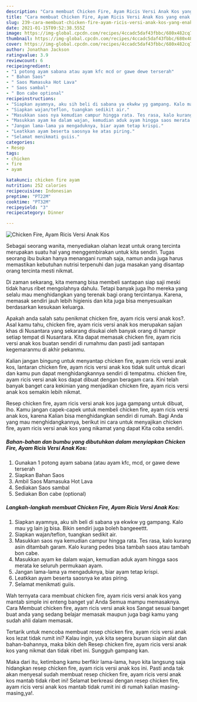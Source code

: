```yaml
---
description: "Cara membuat Chicken Fire, Ayam Ricis Versi Anak Kos yang enak Untuk Jualan"
title: "Cara membuat Chicken Fire, Ayam Ricis Versi Anak Kos yang enak Untuk Jualan"
slug: 239-cara-membuat-chicken-fire-ayam-ricis-versi-anak-kos-yang-enak-untuk-jualan
date: 2021-01-15T09:52:38.555Z
image: https://img-global.cpcdn.com/recipes/4ccadc5daf43fbbc/680x482cq70/chicken-fire-ayam-ricis-versi-anak-kos-foto-resep-utama.jpg
thumbnail: https://img-global.cpcdn.com/recipes/4ccadc5daf43fbbc/680x482cq70/chicken-fire-ayam-ricis-versi-anak-kos-foto-resep-utama.jpg
cover: https://img-global.cpcdn.com/recipes/4ccadc5daf43fbbc/680x482cq70/chicken-fire-ayam-ricis-versi-anak-kos-foto-resep-utama.jpg
author: Jonathan Jackson
ratingvalue: 3.9
reviewcount: 6
recipeingredient:
- "1 potong ayam sabana atau ayam kfc mcd or gawe dewe terserah"
- " Bahan Saos"
- " Saos Mamasuka Hot Lava"
- " Saos sambal"
- " Bon cabe optional"
recipeinstructions:
- "Siapkan ayamnya, aku sih beli di sabana ya ekwkw yg gampang. Kalo mau yg lain jg bisa. Bikin sendiri juga boleh bangeeettt."
- "Siapkan wajan/teflon, tuangkan sedikit air."
- "Masukkan saos nya kemudian campur hingga rata. Tes rasa, kalo kurang asin ditambah garam. Kalo kurang pedes bisa tambah saos atau tambah bon cabe."
- "Masukkan ayam ke dalam wajan, kemudian aduk ayam hingga saos merata ke seluruh permukaan ayam."
- "Jangan lama-lama ya mengaduknya, biar ayam tetap krispi."
- "Leatkkan ayam beserta saosnya ke atas piring."
- "Selamat menikmati guiis."
categories:
- Resep
tags:
- chicken
- fire
- ayam

katakunci: chicken fire ayam 
nutrition: 252 calories
recipecuisine: Indonesian
preptime: "PT22M"
cooktime: "PT32M"
recipeyield: "3"
recipecategory: Dinner

---
```



![Chicken Fire, Ayam Ricis Versi Anak Kos](https://img-global.cpcdn.com/recipes/4ccadc5daf43fbbc/680x482cq70/chicken-fire-ayam-ricis-versi-anak-kos-foto-resep-utama.jpg)

Sebagai seorang wanita, menyediakan olahan lezat untuk orang tercinta merupakan suatu hal yang menggembirakan untuk kita sendiri. Tugas seorang ibu bukan hanya menangani rumah saja, namun anda juga harus memastikan kebutuhan nutrisi terpenuhi dan juga masakan yang disantap orang tercinta mesti nikmat.

Di zaman  sekarang, kita memang bisa membeli santapan siap saji meski tidak harus ribet mengolahnya dahulu. Tetapi banyak juga lho mereka yang selalu mau menghidangkan yang terenak bagi orang tercintanya. Karena, memasak sendiri jauh lebih higienis dan kita juga bisa menyesuaikan berdasarkan kesukaan keluarga. 



Apakah anda salah satu penikmat chicken fire, ayam ricis versi anak kos?. Asal kamu tahu, chicken fire, ayam ricis versi anak kos merupakan sajian khas di Nusantara yang sekarang disukai oleh banyak orang di hampir setiap tempat di Nusantara. Kita dapat memasak chicken fire, ayam ricis versi anak kos buatan sendiri di rumahmu dan pasti jadi santapan kegemaranmu di akhir pekanmu.

Kalian jangan bingung untuk menyantap chicken fire, ayam ricis versi anak kos, lantaran chicken fire, ayam ricis versi anak kos tidak sulit untuk dicari dan kamu pun dapat menghidangkannya sendiri di tempatmu. chicken fire, ayam ricis versi anak kos dapat dibuat dengan beragam cara. Kini telah banyak banget cara kekinian yang menjadikan chicken fire, ayam ricis versi anak kos semakin lebih nikmat.

Resep chicken fire, ayam ricis versi anak kos juga gampang untuk dibuat, lho. Kamu jangan capek-capek untuk membeli chicken fire, ayam ricis versi anak kos, karena Kalian bisa menghidangkan sendiri di rumah. Bagi Anda yang mau menghidangkannya, berikut ini cara untuk menyajikan chicken fire, ayam ricis versi anak kos yang nikamat yang dapat Kita coba sendiri.

<!--inarticleads1-->

##### Bahan-bahan dan bumbu yang dibutuhkan dalam menyiapkan Chicken Fire, Ayam Ricis Versi Anak Kos:

1. Gunakan 1 potong ayam sabana (atau ayam kfc, mcd, or gawe dewe terserah
1. Siapkan  Bahan Saos
1. Ambil  Saos Mamasuka Hot Lava
1. Sediakan  Saos sambal
1. Sediakan  Bon cabe (optional)




<!--inarticleads2-->

##### Langkah-langkah membuat Chicken Fire, Ayam Ricis Versi Anak Kos:

1. Siapkan ayamnya, aku sih beli di sabana ya ekwkw yg gampang. Kalo mau yg lain jg bisa. Bikin sendiri juga boleh bangeeettt.
1. Siapkan wajan/teflon, tuangkan sedikit air.
1. Masukkan saos nya kemudian campur hingga rata. Tes rasa, kalo kurang asin ditambah garam. Kalo kurang pedes bisa tambah saos atau tambah bon cabe.
1. Masukkan ayam ke dalam wajan, kemudian aduk ayam hingga saos merata ke seluruh permukaan ayam.
1. Jangan lama-lama ya mengaduknya, biar ayam tetap krispi.
1. Leatkkan ayam beserta saosnya ke atas piring.
1. Selamat menikmati guiis.




Wah ternyata cara membuat chicken fire, ayam ricis versi anak kos yang mantab simple ini enteng banget ya! Anda Semua mampu memasaknya. Cara Membuat chicken fire, ayam ricis versi anak kos Sangat sesuai banget buat anda yang sedang belajar memasak maupun juga bagi kamu yang sudah ahli dalam memasak.

Tertarik untuk mencoba membuat resep chicken fire, ayam ricis versi anak kos lezat tidak rumit ini? Kalau ingin, yuk kita segera buruan siapin alat dan bahan-bahannya, maka bikin deh Resep chicken fire, ayam ricis versi anak kos yang nikmat dan tidak ribet ini. Sungguh gampang kan. 

Maka dari itu, ketimbang kamu berfikir lama-lama, hayo kita langsung saja hidangkan resep chicken fire, ayam ricis versi anak kos ini. Pasti anda tak akan menyesal sudah membuat resep chicken fire, ayam ricis versi anak kos mantab tidak ribet ini! Selamat berkreasi dengan resep chicken fire, ayam ricis versi anak kos mantab tidak rumit ini di rumah kalian masing-masing,ya!.

